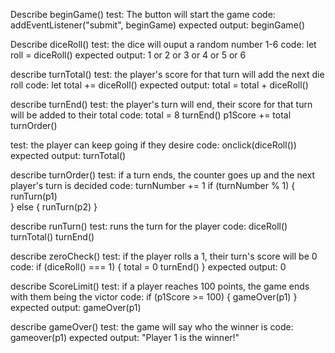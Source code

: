 Describe beginGame()
test: The button will start the game
code: addEventListener("submit", beginGame)
expected output: beginGame()

Describe diceRoll()
test: the dice will ouput a random number 1-6
code: let roll = diceRoll()
expected output: 1 or 2 or 3 or 4 or 5 or 6

describe turnTotal()
test: the player's score for that turn will add the next die roll
code: let total += diceRoll()
expected output: total = total + diceRoll()

describe turnEnd()
test: the player's turn will end, their score for that turn will be added to their total
code: total = 8
turnEnd()
p1Score += total
turnOrder()

test: the player can keep going if they desire
code: onclick(diceRoll())
expected output: turnTotal()

describe turnOrder()
test: if a turn ends, the counter goes up and the next player's turn is decided
code: turnNumber += 1
if (turnNumber % 1) {
  runTurn(p1)  
} else {
  runTurn(p2)
}

describe runTurn()
test: runs the turn for the player
code: diceRoll()
turnTotal()
turnEnd()


describe zeroCheck()
test: if the player rolls a 1, their turn's score will be 0
code: if (diceRoll() === 1) {
  total = 0
  turnEnd()
}
expected output: 0

describe ScoreLimit()
test: if a player reaches 100 points, the game ends with them being the victor
code: if (p1Score >= 100) {
  gameOver(p1)
}
expected output: gameOver(p1)

describe gameOver()
test: the game will say who the winner is
code: gameover(p1)
expected output: "Player 1 is the winner!"